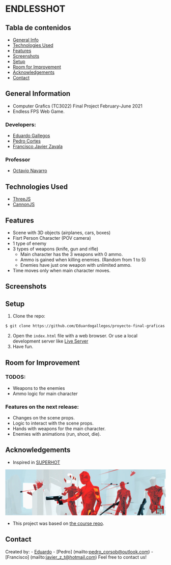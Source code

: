 # ENDLESSHOT

## Tabla de contenidos
* [General Info](#general-information)
* [Technologies Used](#technologies-used)
* [Features](#features)
* [Screenshots](#screenshots)
* [Setup](#setup)
* [Room for Improvement](#room-for-improvement)
* [Acknowledgements](#acknowledgements)
* [Contact](#contact)

## General Information
- Computer Grafics (TC3022) Final Project February-June 2021
- Endless FPS Web Game.  

### Developers:
- [Eduardo Gallegos](https://github.com/Eduardogallegos)
- [Pedro Cortes](https://github.com/A01374919)
- [Francisco Javier Zavala](https://github.com/JavierZavala17)
### Professor
- [Octavio Navarro](https://github.com/octavio-navarro)

## Technologies Used
- [ThreeJS](https://threejs.org/)
- [CannonJS](https://github.com/schteppe/cannon.js/)

## Features
- Scene with 3D objects (airplanes, cars, boxes)
- Fisrt Person Character (POV camera)
- 1 type of enemy
- 3 types of weapons (knife, gun and rifle)
    - Main character has the 3 weapons with 0 ammo.
    - Ammo is gained when killing enemies. (Random from 1 to 5)
    - Enemies have just one weapon with unlimited ammo.
- Time moves only when main character moves.

## Screenshots

## Setup
1. Clone the repo:
```bash
$ git clone https://github.com/Eduardogallegos/proyecto-final-graficas.git
```
2. Open the `index.html` file with a web browser. Or use a local development server like [Live Server](https://marketplace.visualstudio.com/items?itemName=ritwickdey.LiveServer)
3. Have fun.

## Room for Improvement
### TODOS:
- Weapons to the enemies
- Ammo logic for main character

### Features on the next release:
- Changes on the scene props.
- Logic to interact with the scene props.
- Hands with weapons for the main character.
- Enemies with animations (run, shoot, die).

## Acknowledgements
- Inspired in [SUPERHOT](https://superhotgame.com/)

![Demo](./images/superhot.gif)
- This project was based on [the course repo](https://github.com/octavio-navarro/Computer-Graphics).

## Contact
Created by:
    - [Eduardo](mailto:egallegossolis@gmail.com)
    - [Pedro] (mailto:pedro_corsob@outlook.com)
    - [Francisco] (mailto:javier_z_t@hotmail.com)
Feel free to contact us!